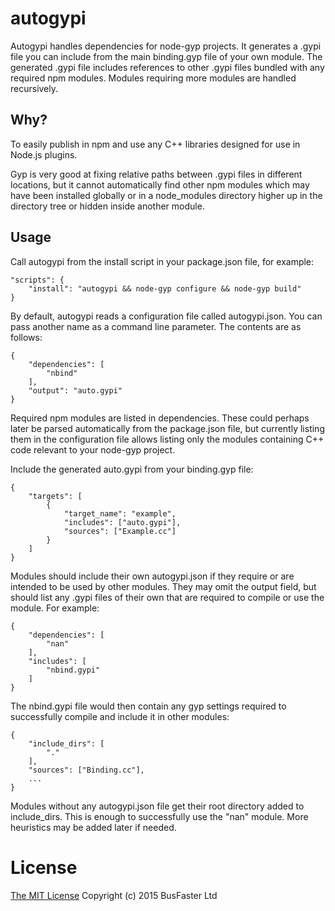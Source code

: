 autogypi
========

Autogypi handles dependencies for node-gyp projects. It generates a .gypi file you can include from the main binding.gyp file of your own module.
The generated .gypi file includes references to other .gypi files bundled with any required npm modules.
Modules requiring more modules are handled recursively.

Why?
----

To easily publish in npm and use any C++ libraries designed for use in Node.js plugins.

Gyp is very good at fixing relative paths between .gypi files in different locations, but it cannot automatically find other npm modules
which may have been installed globally or in a node_modules directory higher up in the directory tree or hidden inside another module.

Usage
-----

Call autogypi from the install script in your package.json file, for example:

    "scripts": {
        "install": "autogypi && node-gyp configure && node-gyp build"
    }

By default, autogypi reads a configuration file called autogypi.json. You can pass another name as a command line parameter.
The contents are as follows:

    {
        "dependencies": [
            "nbind"
        ],
        "output": "auto.gypi"
    }

Required npm modules are listed in dependencies. These could perhaps later be parsed automatically from the package.json file, but
currently listing them in the configuration file allows listing only the modules containing C++ code relevant to your node-gyp project.

Include the generated auto.gypi from your binding.gyp file:

    {
        "targets": [
            {
                "target_name": "example",
                "includes": ["auto.gypi"],
                "sources": ["Example.cc"]
            }
        ]
    }

Modules should include their own autogypi.json if they require or are intended to be used by other modules. They may omit the output field, but should list any .gypi files of their own that are required to compile or use the module. For example:

    {
        "dependencies": [
            "nan"
        ],
        "includes": [
            "nbind.gypi"
        ]
    }

The nbind.gypi file would then contain any gyp settings required to successfully compile and include it in other modules:

    {
        "include_dirs": [
            "."
        ],
        "sources": ["Binding.cc"],
        ...
    }

Modules without any autogypi.json file get their root directory added to include_dirs.
This is enough to successfully use the "nan" module. More heuristics may be added later if needed.

License
=======

[The MIT License](https://raw.githubusercontent.com/jjrv/nbind/master/LICENSE)
Copyright (c) 2015 BusFaster Ltd
